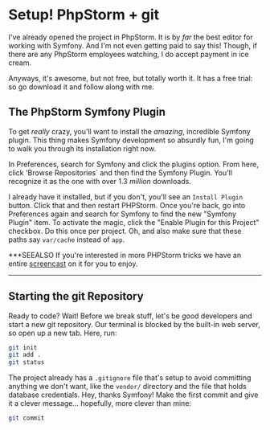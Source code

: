 # Setup! PhpStorm + git

I've already opened the project in PhpStorm. It is by *far* the best editor for
working with Symfony. And I'm not even getting paid to say this! Though, if
there are any PhpStorm employees watching, I do accept payment in ice cream.

Anyways, it's awesome, but not free, but totally worth it. It has a free trial: so
go download it and follow along with me.

## The PhpStorm Symfony Plugin

To get *really* crazy, you'll want to install the *amazing*, incredible Symfony plugin.
This thing makes Symfony development so absurdly fun, I'm going to walk you through
its installation right now.

In Preferences, search for Symfony and click the plugins option. From here, click
'Browse Repositories` and then find the Symfony Plugin. You'll recognize it as the
one with over 1.3 *million* downloads.

I already have it installed, but if you don't, you'll see an `Install Plugin` button.
Click that and then restart PHPStorm. Once you're back, go into Preferences again
and search for Symfony to find the new "Symfony Plugin" item. To activate the magic,
click the "Enable Plugin for this Project" checkbox. Do this once per project. Oh,
and also make sure that these paths say `var/cache` instead of `app`.

***SEEALSO
If you're interested in more PHPStorm tricks we have an entire [screencast][1] on it
for you to enjoy.
***

## Starting the git Repository

Ready to code? Wait! Before we break stuff, let's be good developers and start a
new git repository. Our terminal is blocked by the built-in web server, so open up
a new tab. Here, run:

```bash
git init
git add .
git status
```

The project already has a `.gitignore` file that's setup to avoid committing anything
we don't want, like the `vendor/` directory and the file that holds database credentials.
Hey, thanks Symfony! Make the first commit and give it a clever message... hopefully,
more clever than mine:

```bash
git commit
```


[1]: http://knpuniversity.com/screencast/phpstorm
